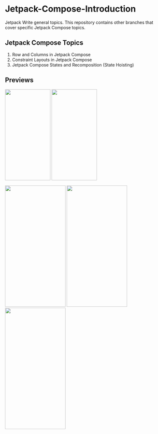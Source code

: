 # Jetpack-Compose-Introduction
Jetpack Write general topics. This repository contains other branches that cover specific Jetpack Compose topics.

## Jetpack Compose Topics
1. Row and Columns in Jetpack Compose
2. Constraint Layouts in Jetpack Compose 
3. Jetpack Compose States and Recomposition (State Hoisting)

## Previews
<p float="left">
  <img src="https://i.postimg.cc/3wM5FSs1/constraints.png" 
  width="150" 
  height="300" />
  <img src="https://i.postimg.cc/QdKZ5GyV/row-columns.png" 
  width="150" 
  height="300" />
</p>

<p float="left">
  <img src="https://i.postimg.cc/90Dc1RNP/Captura-de-Pantalla-2021-08-24-a-la-s-13-46-57.png" 
  width="200" 
  height="400" />
  <img src="https://i.postimg.cc/1t5mnYGj/Captura-de-Pantalla-2021-08-24-a-la-s-13-47-54.png" 
  width="200" 
  height="400" />
  <img src="https://i.postimg.cc/W3W2M6Sb/Captura-de-Pantalla-2021-08-24-a-la-s-13-48-22.png" 
  width="200" 
  height="400" />
</p>



















